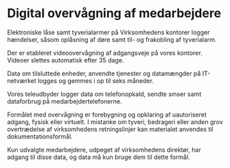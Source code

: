 # Digital overvågning af medarbejdere

Elektroniske låse samt tyverialarmer på Virksomhedens kontorer logger hændelser, såsom oplåsning af døre samt til- og frakobling af tyverialarm.

Der er etableret videoovervågning af adgangsveje på vores kontorer.  Videoer slettes automatisk efter 35 dage.

Data om tilsluttede enheder, anvendte tjenester og datamængder på IT-netværket logges og gemmes i op til seks måneder.

Vores teleudbyder logger data om telefonopkald, sendte smser samt dataforbrug på medarbejdertelefonerne.

Formålet med overvågning er forebygning og opklaring af uautoriseret adgang, fysisk eller virtuelt. I mistanke om tyveri, bedrageri eller anden grov overtrædelse af virksomhedens retningslinjer kan materialet anvendes til dokumentationsformål.

Kun udvalgte medarbejdere, udpeget af virksomhedens direktør, har adgang til disse data, og data må kun bruge dem til dette formål.
